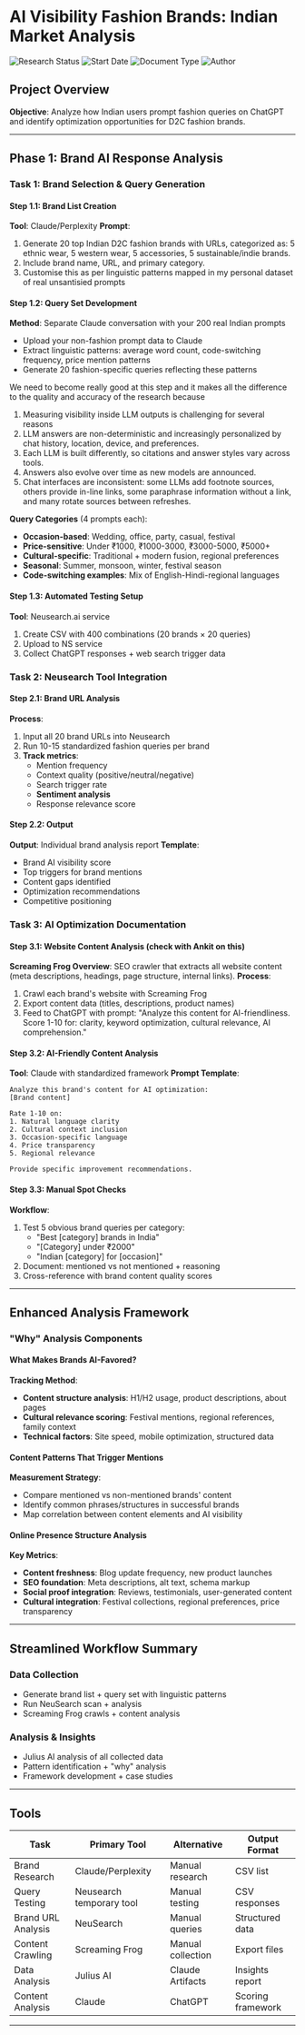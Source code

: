 # AI Visibility Fashion Brands: Indian Market Analysis

![Research Status](https://img.shields.io/badge/Status-Ongoing%20Research-orange?style=flat-square)
![Start Date](https://img.shields.io/badge/Start%20Date-Sept%202,%202025-blue?style=flat-square)
![Document Type](https://img.shields.io/badge/Type-Living%20Document-green?style=flat-square)
![Author](https://img.shields.io/badge/Author-[YOUR_NAME]-purple?style=flat-square)

## Project Overview
**Objective**: Analyze how Indian users prompt fashion queries on ChatGPT and identify optimization opportunities for D2C fashion brands.

---

## Phase 1: Brand AI Response Analysis

### Task 1: Brand Selection & Query Generation

#### Step 1.1: Brand List Creation
**Tool**: Claude/Perplexity
**Prompt**: 

1. Generate 20 top Indian D2C fashion brands with URLs, categorized as: 5 ethnic wear, 5 western wear, 5 accessories, 5 sustainable/indie brands.
2. Include brand name, URL, and primary category.
3. Customise this as per linguistic patterns mapped in my personal dataset of real unsantisied prompts

#### Step 1.2: Query Set Development
**Method**: Separate Claude conversation with your 200 real Indian prompts
- Upload your non-fashion prompt data to Claude
- Extract linguistic patterns: average word count, code-switching frequency, price mention patterns
- Generate 20 fashion-specific queries reflecting these patterns

We need to become really good at this step and it makes all the difference to the quality and accuracy of the research because

1. Measuring visibility inside LLM outputs is challenging for several reasons
2. LLM answers are non-deterministic and increasingly personalized by chat history, location, device, and preferences.
3. Each LLM is built differently, so citations and answer styles vary across tools.
4. Answers also evolve over time as new models are announced.
5. Chat interfaces are inconsistent: some LLMs add footnote sources, others provide in-line links, some paraphrase information without a link, and many rotate sources between refreshes.

**Query Categories** (4 prompts each):
- **Occasion-based**: Wedding, office, party, casual, festival
- **Price-sensitive**: Under ₹1000, ₹1000-3000, ₹3000-5000, ₹5000+ 
- **Cultural-specific**: Traditional + modern fusion, regional preferences
- **Seasonal**: Summer, monsoon, winter, festival season
- **Code-switching examples**: Mix of English-Hindi-regional languages

#### Step 1.3: Automated Testing Setup
**Tool**: Neusearch.ai service
1. Create CSV with 400 combinations (20 brands × 20 queries)
2. Upload to NS service
3. Collect ChatGPT responses + web search trigger data

### Task 2: Neusearch Tool Integration

#### Step 2.1: Brand URL Analysis
**Process**:
1. Input all 20 brand URLs into Neusearch
2. Run 10-15 standardized fashion queries per brand
3. **Track metrics**:
   - Mention frequency
   - Context quality (positive/neutral/negative)
   - Search trigger rate
   - **Sentiment analysis**
   - Response relevance score

#### Step 2.2: Output
**Output**: Individual brand analysis report
**Template**:
- Brand AI visibility score
- Top triggers for brand mentions
- Content gaps identified
- Optimization recommendations
- Competitive positioning

### Task 3: AI Optimization Documentation

#### Step 3.1: Website Content Analysis (check with Ankit on this)
**Screaming Frog Overview**: SEO crawler that extracts all website content (meta descriptions, headings, page structure, internal links). 
**Process**:
1. Crawl each brand's website with Screaming Frog
2. Export content data (titles, descriptions, product names)
3. Feed to ChatGPT with prompt: "Analyze this content for AI-friendliness. Score 1-10 for: clarity, keyword optimization, cultural relevance, AI comprehension."

#### Step 3.2: AI-Friendly Content Analysis
**Tool**: Claude with standardized framework
**Prompt Template**:
```
Analyze this brand's content for AI optimization:
[Brand content]

Rate 1-10 on:
1. Natural language clarity
2. Cultural context inclusion
3. Occasion-specific language
4. Price transparency
5. Regional relevance

Provide specific improvement recommendations.
```

#### Step 3.3: Manual Spot Checks
**Workflow**:
1. Test 5 obvious brand queries per category:
   - "Best [category] brands in India"
   - "[Category] under ₹2000"
   - "Indian [category] for [occasion]"
2. Document: mentioned vs not mentioned + reasoning
3. Cross-reference with brand content quality scores

---

## Enhanced Analysis Framework

### "Why" Analysis Components

#### What Makes Brands AI-Favored?
**Tracking Method**:
- **Content structure analysis**: H1/H2 usage, product descriptions, about pages
- **Cultural relevance scoring**: Festival mentions, regional references, family context
- **Technical factors**: Site speed, mobile optimization, structured data

#### Content Patterns That Trigger Mentions
**Measurement Strategy**:
- Compare mentioned vs non-mentioned brands' content
- Identify common phrases/structures in successful brands
- Map correlation between content elements and AI visibility

#### Online Presence Structure Analysis
**Key Metrics**:
- **Content freshness**: Blog update frequency, new product launches
- **SEO foundation**: Meta descriptions, alt text, schema markup
- **Social proof integration**: Reviews, testimonials, user-generated content
- **Cultural integration**: Festival collections, regional preferences, price transparency

---

## Streamlined Workflow Summary

### Data Collection
- Generate brand list + query set with linguistic patterns
- Run NeuSearch scan + analysis
- Screaming Frog crawls + content analysis

### Analysis & Insights
- Julius AI analysis of all collected data
- Pattern identification + "why" analysis
- Framework development + case studies
---

## Tools 

| Task | Primary Tool | Alternative | Output Format |
|------|-------------|-------------|---------------|
| Brand Research | Claude/Perplexity | Manual research | CSV list |
| Query Testing | Neusearch temporary tool | Manual testing | CSV responses |
| Brand URL Analysis | NeuSearch | Manual queries | Structured data |
| Content Crawling | Screaming Frog | Manual collection | Export files |
| Data Analysis | Julius AI | Claude Artifacts | Insights report |
| Content Analysis | Claude | ChatGPT | Scoring framework |

---
